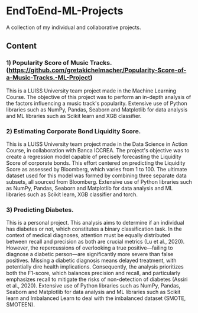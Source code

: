 # EndToEnd-ML-Projects
A collection of my individual and collaborative projects.


## Content

### 1) **Popularity Score of Music Tracks**. (https://github.com/gretakichelmacher/Popularity-Score-of-a-Music-Tracks.-ML-Project) 
   This is a LUISS University team project made in the Machine Learning Course. The objective of this project was to perform an in-depth analysis of the factors influencing a music track's popularity. Extensive use of Python libraries such as NumPy, Pandas, Seaborn and Matplotlib for data analysis and ML libraries such as Scikit learn and XGB classifier.

### 2) **Estimating Corporate Bond Liquidity Score**.
This is a LUISS University team project made in the Data Science in Action Course, in collaboration with Banca ICCREA. The project's objective was to create a regression model capable of precisely forecasting the Liquidity Score of corporate bonds. This effort centered on predicting the Liquidity Score as assessed by Bloomberg, which varies from 1 to 100. The ultimate dataset used for this model was formed by combining three separate data subsets, all sourced from Bloomberg. Extensive use of Python libraries such as NumPy, Pandas, Seaborn and Matplotlib for data analysis and ML libraries such as Scikit learn, XGB classifier and torch.

### 3) **Predicting Diabetes**.
This is a personal project. This analysis aims to determine if an individual has diabetes or not, which constitutes a binary classification task. In the context of medical diagnoses, attention must be equally distributed between recall and precision as both are crucial metrics (Lu et al., 2020). However, the repercussions of overlooking a true positive—failing to diagnose a diabetic person—are significantly more severe than false positives. Missing a diabetic diagnosis means delayed treatment, with potentially dire health implications. Consequently, the analysis prioritizes both the F1-score, which balances precision and recall, and particularly emphasizes recall to mitigate the risks of non-detection of diabetes (Assiri et al., 2020). Extensive use of Python libraries such as NumPy, Pandas, Seaborn and Matplotlib for data analysis and ML libraries such as Scikit learn and Imbalanced Learn to deal with the imbalanced dataset (SMOTE, SMOTEEN).
